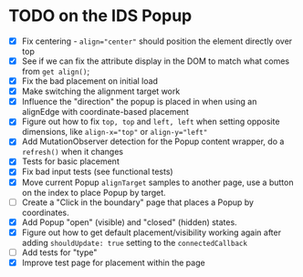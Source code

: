# TODO on the IDS Popup
- [x] Fix centering - `align="center"` should position the element directly over top
- [x] See if we can fix the attribute display in the DOM to match what comes from `get align()`;
- [x] Fix the bad placement on initial load
- [x] Make switching the alignment target work
- [x] Influence the "direction" the popup is placed in when using an alignEdge with coordinate-based placement
- [x] Figure out how to fix `top, top` and `left, left` when setting opposite dimensions, like `align-x="top"` or `align-y="left"`
- [x] Add MutationObserver detection for the Popup content wrapper, do a `refresh()` when it changes
- [x] Tests for basic placement
- [x] Fix bad input tests (see functional tests)
- [x] Move current Popup `alignTarget` samples to another page, use a button on the index to place Popup by target.
- [ ] Create a "Click in the boundary" page that places a Popup by coordinates.
- [x] Add Popup "open" (visible) and "closed" (hidden) states.
- [x] Figure out how to get default placement/visibility working again after adding `shouldUpdate: true` setting to the `connectedCallback`
- [ ] Add tests for "type"
- [x] Improve test page for placement within the page
